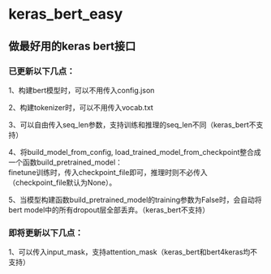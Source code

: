 # keras_bert_easy
## 做最好用的keras bert接口


 
### 已更新以下几点：  
1、构建bert模型时，可以不用传入config.json  

2、构建tokenizer时，可以不用传入vocab.txt  

3、可以自由传入seq_len参数，支持训练和推理的seq_len不同（keras_bert不支持）  

4、将build_model_from_config, load_trained_model_from_checkpoint整合成一个函数build_pretrained_model：     
finetune训练时，传入checkpoint_file即可，推理时则不必传入（checkpoint_file默认为None）。

5、当模型构建函数build_pretrained_model的training参数为False时，会自动将bert model中的所有dropout层全部丢弃。（keras_bert不支持）    
     

### 即将更新以下几点：   
1、可以传入input_mask，支持attention_mask（keras_bert和bert4keras均不支持）  
